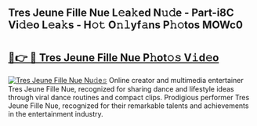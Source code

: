 ## Tres Jeune Fille Nue L𝚎a𝚔ed N𝚞𝚍e - Part-i8C Vi𝚍𝚎o L𝚎a𝚔s - H𝚘𝚝 O𝚗𝚕yf𝚊ns P𝚑𝚘tos MOWc0

# <h2><a href="http://kf4kz3v.oniu.top/?m=Tres+Jeune+Fille+Nue">🔗👉 🔴 Tres Jeune Fille Nue P𝚑ot𝚘𝚜 V𝚒d𝚎o</a></h2>

[![Tres Jeune Fille Nue Nu𝚍e𝚜](https://i.imgur.com/0qMVB7G.gif)](http://kf4kz3v.oniu.top/?m=Tres+Jeune+Fille+Nue)
Online creator and multimedia entertainer Tres Jeune Fille Nue, recognized for sharing dance and lifestyle ideas through viral dance routines and compact clips. Prodigious performer Tres Jeune Fille Nue, recognized for their remarkable talents and achievements in the entertainment industry.  
